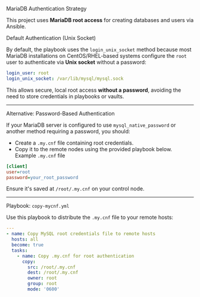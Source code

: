  MariaDB Authentication Strategy

This project uses **MariaDB root access** for creating databases and users via Ansible.

Default Authentication (Unix Socket)

By default, the playbook uses the `login_unix_socket` method because most MariaDB installations on CentOS/RHEL-based systems configure the `root` user to authenticate via **Unix socket** without a password:

```yaml
login_user: root
login_unix_socket: /var/lib/mysql/mysql.sock
```

This allows secure, local root access **without a password**, avoiding the need to store credentials in playbooks or vaults.

---

Alternative: Password-Based Authentication

If your MariaDB server is configured to use `mysql_native_password` or another method requiring a password, you should:

* Create a `.my.cnf` file containing root credentials.
* Copy it to the remote nodes using the provided playbook below.
Example `.my.cnf` file

```ini
[client]
user=root
password=your_root_password
```

Ensure it's saved at `/root/.my.cnf` on your control node.

---

Playbook: `copy-mycnf.yml`

Use this playbook to distribute the `.my.cnf` file to your remote hosts:

```yaml
---
- name: Copy MySQL root credentials file to remote hosts
  hosts: all
  become: true
  tasks:
    - name: Copy .my.cnf for root authentication
      copy:
        src: /root/.my.cnf
        dest: /root/.my.cnf
        owner: root
        group: root
        mode: '0600'
```
